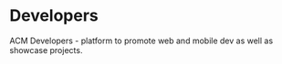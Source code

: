Developers
==========

ACM Developers - platform to promote web and mobile dev as well as showcase projects.
